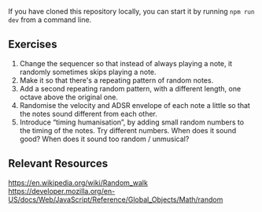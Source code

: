 If you have cloned this repository locally, you can start it by running `npm run dev` from a command line.

## Exercises

1. Change the sequencer so that instead of always playing a note, it randomly sometimes skips playing a note.
2. Make it so that there's a repeating pattern of random notes.
3. Add a second repeating random pattern, with a different length, one octave above the original one.
4. Randomise the velocity and ADSR envelope of each note a little so that the notes sound different from each other.
5. Introduce “timing humanisation”, by adding small random numbers to the timing of the notes. Try different numbers. When does it sound good? When does it sound too random / unmusical?

## Relevant Resources

https://en.wikipedia.org/wiki/Random_walk
https://developer.mozilla.org/en-US/docs/Web/JavaScript/Reference/Global_Objects/Math/random
